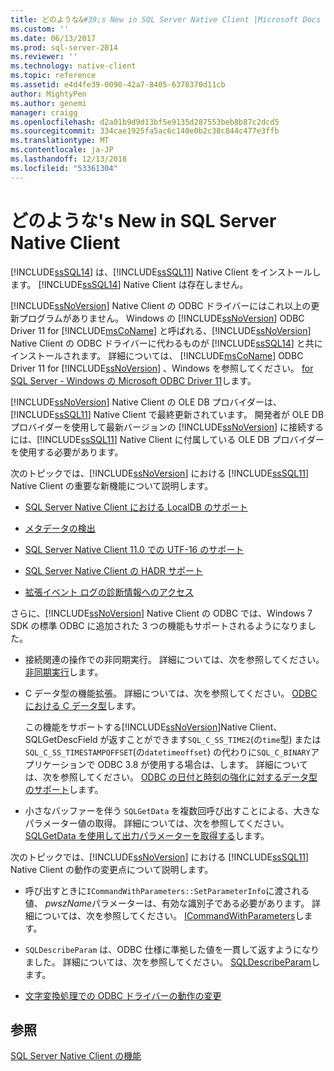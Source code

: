 ```yaml
---
title: どのような&#39;s New in SQL Server Native Client |Microsoft Docs
ms.custom: ''
ms.date: 06/13/2017
ms.prod: sql-server-2014
ms.reviewer: ''
ms.technology: native-client
ms.topic: reference
ms.assetid: e4d4fe39-0090-42a7-8405-6378370d11cb
author: MightyPen
ms.author: genemi
manager: craigg
ms.openlocfilehash: d2a01b9d9d13bf5e9135d287553beb8b87c2dcd5
ms.sourcegitcommit: 334cae1925fa5ac6c140e0b2c38c844c477e3ffb
ms.translationtype: MT
ms.contentlocale: ja-JP
ms.lasthandoff: 12/13/2018
ms.locfileid: "53361304"
---
```

# <a name="what39s-new-in-sql-server-native-client"></a>どのような&#39;s New in SQL Server Native Client
  [!INCLUDE[ssSQL14](../../includes/sssql14-md.md)] は、[!INCLUDE[ssSQL11](../../includes/sssql11-md.md)] Native Client をインストールします。 [!INCLUDE[ssSQL14](../../includes/sssql14-md.md)] Native Client は存在しません。  
  
 [!INCLUDE[ssNoVersion](../../includes/ssnoversion-md.md)] Native Client の ODBC ドライバーにはこれ以上の更新プログラムがありません。 Windows の [!INCLUDE[ssNoVersion](../../includes/ssnoversion-md.md)] ODBC Driver 11 for [!INCLUDE[msCoName](../../includes/msconame-md.md)] と呼ばれる、[!INCLUDE[ssNoVersion](../../includes/ssnoversion-md.md)] Native Client の ODBC ドライバーに代わるものが [!INCLUDE[ssSQL14](../../includes/sssql14-md.md)] と共にインストールされます。 詳細については、 [!INCLUDE[msCoName](../../includes/msconame-md.md)] ODBC Driver 11 for [!INCLUDE[ssNoVersion](../../includes/ssnoversion-md.md)] 、Windows を参照してください。 [for SQL Server - Windows の Microsoft ODBC Driver 11](https://www.microsoft.com/download/details.aspx?id=36434)します。  
  
 [!INCLUDE[ssNoVersion](../../includes/ssnoversion-md.md)] Native Client の OLE DB プロバイダーは、[!INCLUDE[ssSQL11](../../includes/sssql11-md.md)] Native Client で最終更新されています。 開発者が OLE DB プロバイダーを使用して最新バージョンの [!INCLUDE[ssNoVersion](../../includes/ssnoversion-md.md)] に接続するには、[!INCLUDE[ssSQL11](../../includes/sssql11-md.md)] Native Client に付属している OLE DB プロバイダーを使用する必要があります。  
  
 次のトピックでは、[!INCLUDE[ssNoVersion](../../includes/ssnoversion-md.md)] における [!INCLUDE[ssSQL11](../../includes/sssql11-md.md)] Native Client の重要な新機能について説明します。  
  
-   [SQL Server Native Client における LocalDB のサポート](features/sql-server-native-client-support-for-localdb.md)  
  
-   [メタデータの検出](features/metadata-discovery.md)  
  
-   [SQL Server Native Client 11.0 での UTF-16 のサポート](features/utf-16-support-in-sql-server-native-client-11-0.md)  
  
-   [SQL Server Native Client の HADR サポート](features/sql-server-native-client-support-for-high-availability-disaster-recovery.md)  
  
-   [拡張イベント ログの診断情報へのアクセス](features/accessing-diagnostic-information-in-the-extended-events-log.md)  
  
 さらに、[!INCLUDE[ssNoVersion](../../includes/ssnoversion-md.md)] Native Client の ODBC では、Windows 7 SDK の標準 ODBC に追加された 3 つの機能もサポートされるようになりました。  
  
-   接続関連の操作での非同期実行。 詳細については、次を参照してください。[非同期実行](https://go.microsoft.com/fwlink/?LinkID=191493)します。  
  
-   C データ型の機能拡張。 詳細については、次を参照してください。 [ODBC における C データ型](https://go.microsoft.com/fwlink/?LinkID=191495)します。  
  
     この機能をサポートする[!INCLUDE[ssNoVersion](../../includes/ssnoversion-md.md)]Native Client、SQLGetDescField が返すことができます`SQL_C_SS_TIME2`(の`time`型) または`SQL_C_SS_TIMESTAMPOFFSET`(の`datetimeoffset`) の代わりに`SQL_C_BINARY`アプリケーションで ODBC 3.8 が使用する場合は、します。 詳細については、次を参照してください。 [ODBC の日付と時刻の強化に対するデータ型のサポート](features/date-and-time-improvements.md)します。  
  
-   小さなバッファーを伴う `SQLGetData` を複数回呼び出すことによる、大きなパラメーター値の取得。 詳細については、次を参照してください。 [SQLGetData を使用して出力パラメーターを取得する](https://go.microsoft.com/fwlink/?LinkID=191494)します。  
  
 次のトピックでは、[!INCLUDE[ssNoVersion](../../includes/ssnoversion-md.md)] における [!INCLUDE[ssSQL11](../../includes/sssql11-md.md)] Native Client の動作の変更点について説明します。  
  
-   呼び出すときに`ICommandWithParameters::SetParameterInfo`に渡される値、 *pwszName*パラメーターは、有効な識別子である必要があります。 詳細については、次を参照してください。 [ICommandWithParameters](../native-client-ole-db-interfaces/icommandwithparameters.md)します。  
  
-   `SQLDescribeParam` は、ODBC 仕様に準拠した値を一貫して返すようになりました。 詳細については、次を参照してください。 [SQLDescribeParam](../native-client-odbc-api/sqldescribeparam.md)します。  
  
-   [文字変換処理での ODBC ドライバーの動作の変更](features/odbc-driver-behavior-change-when-handling-character-conversions.md)  
  
## <a name="see-also"></a>参照  
 [SQL Server Native Client の機能](features/sql-server-native-client-features.md)  
  
  
